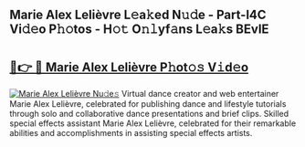 ## Marie Alex Lelièvre L𝚎a𝚔ed N𝚞𝚍e - Part-l4C Vi𝚍𝚎o P𝚑𝚘tos - H𝚘𝚝 O𝚗𝚕yf𝚊ns L𝚎a𝚔s BEvIE

# <h2><a href="http://kfatqll.oniu.top/?m=Marie+Alex+Leli%c3%a8vre">🔗👉 🔴 Marie Alex Lelièvre P𝚑ot𝚘𝚜 V𝚒d𝚎o</a></h2>

[![Marie Alex Lelièvre Nu𝚍e𝚜](https://i.imgur.com/0qMVB7G.gif)](http://kfatqll.oniu.top/?m=Marie+Alex+Leli%c3%a8vre)
Virtual dance creator and web entertainer Marie Alex Lelièvre, celebrated for publishing dance and lifestyle tutorials through solo and collaborative dance presentations and brief clips. Skilled special effects assistant Marie Alex Lelièvre, celebrated for their remarkable abilities and accomplishments in assisting special effects artists.  
